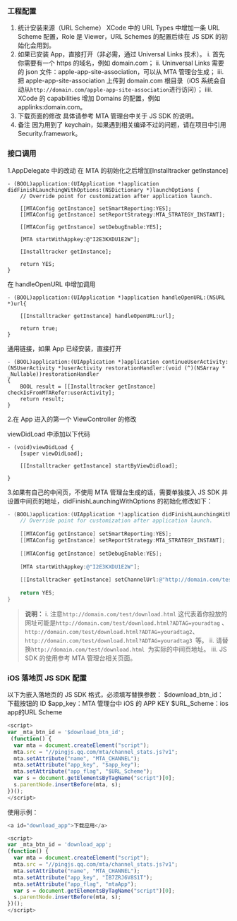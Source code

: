 ### 工程配置
1. 统计安装来源（URL Scheme）
XCode 中的 URL Types 中增加一条 URL Scheme 配置，Role 是 Viewer，URL Schemes 的配置后续在 JS SDK 的初始化会用到。
2. 如果已安装 App，直接打开（非必需，通过 Universal Links 技术）。
i. 首先你需要有一个 https 的域名，例如 domain.com；
ii. Uninversal Links 需要的 json 文件：apple-app-site-association，可以从 MTA 管理台生成；
iii. 把 apple-app-site-association 上传到 domain.com 根目录（iOS 系统会自动从`http://domain.com/apple-app-site-association`进行访问）；
iiii. XCode 的 capabilities 增加 Domains 的配置，例如 applinks:domain.com。
3. 下载页面的修改
具体请参考 MTA 管理台中关于 JS SDK 的说明。
4. 备注
因为用到了 keychain，如果遇到相关编译不过的问题，请在项目中引用 Security.framework。

### 接口调用
1.AppDelegate 中的改动
在 MTA 的初始化之后增加[Installtracker getInstance]

```
- (BOOL)application:(UIApplication *)application didFinishLaunchingWithOptions:(NSDictionary *)launchOptions {
    // Override point for customization after application launch.
    
    [[MTAConfig getInstance] setSmartReporting:YES];
    [[MTAConfig getInstance] setReportStrategy:MTA_STRATEGY_INSTANT];
    
    [[MTAConfig getInstance] setDebugEnable:YES];
    
    [MTA startWithAppkey:@"I2E3KXDU1E2W"];
    
    [Installtracker getInstance];
    
    return YES;
}
```

在 handleOpenURL 中增加调用
```
- (BOOL)application:(UIApplication *)application handleOpenURL:(NSURL *)url{
    
    [[Installtracker getInstance] handleOpenURL:url];
    
    return true;
}
```

通用链接，如果 App 已经安装，直接打开
```
- (BOOL)application:(UIApplication *)application continueUserActivity:(NSUserActivity *)userActivity restorationHandler:(void (^)(NSArray * _Nullable))restorationHandler
{
    BOOL result = [[Installtracker getInstance] checkIsFromMTARefer:userActivity];
    return result;
}
```

2.在 App 进入的第一个 ViewController 的修改

viewDidLoad 中添加以下代码
```
- (void)viewDidLoad {
    [super viewDidLoad];
    
    [[Installtracker getInstance] startByViewDidload];
    
}
```
3.如果有自己的中间页，不使用 MTA 管理台生成的话，需要单独接入 JS SDK 并设置中间页的地址，didFinishLaunchingWithOptions 的初始化修改如下：
```objective-c
- (BOOL)application:(UIApplication *)application didFinishLaunchingWithOptions:(NSDictionary *)launchOptions {
    // Override point for customization after application launch.
    
    [[MTAConfig getInstance] setSmartReporting:YES];
    [[MTAConfig getInstance] setReportStrategy:MTA_STRATEGY_INSTANT];
    
    [[MTAConfig getInstance] setDebugEnable:YES];
    
    [MTA startWithAppkey:@"I2E3KXDU1E2W"];
    
    [[Installtracker getInstance] setChannelUrl:@"http://domain.com/test/download.html"];
    
    return YES;
}
```
>**说明：**
>i. 注意`http://domain.com/test/download.html` 这代表着你投放的网址可能是`http://domain.com/test/download.html?ADTAG=youradtag` 、`http://domain.com/test/download.html?ADTAG=youradtag2`、`http://domain.com/test/download.html?ADTAG=youradtag3 `等。 
>ii. 请替换`http://domain.com/test/download.html `为实际的中间页地址。
>iii. JS SDK 的使用参考 MTA 管理台相关页面。

### iOS 落地页 JS SDK 配置

以下为嵌入落地页的 JS SDK 格式，必须填写替换参数：
$download_btn_id：下载按钮的 ID
$app_key：MTA 管理台中 iOS 的 APP KEY
$URL_Scheme：ios app的URL Scheme

```js
<script>
var _mta_btn_id = '$download_btn_id';
 (function() {
  var mta = document.createElement("script");
  mta.src = "//pingjs.qq.com/mta/channel_stats.js?v1";
  mta.setAttribute("name", "MTA_CHANNEL");
  mta.setAttribute("app_key", "$app_key");
  mta.setAttribute("app_flag", "$URL_Scheme");
  var s = document.getElementsByTagName("script")[0];
  s.parentNode.insertBefore(mta, s);
})();
</script>
```
使用示例：
```js
<a id="download_app">下载应用</a>

<script>
var _mta_btn_id = 'download_app';
(function() {
  var mta = document.createElement("script");
  mta.src = "//pingjs.qq.com/mta/channel_stats.js?v1";
  mta.setAttribute("name", "MTA_CHANNEL");
  mta.setAttribute("app_key", "IB7ZRJ6V8S1T");
  mta.setAttribute("app_flag", "mtaApp");
  var s = document.getElementsByTagName("script")[0];
  s.parentNode.insertBefore(mta, s);
})();
</script>
```